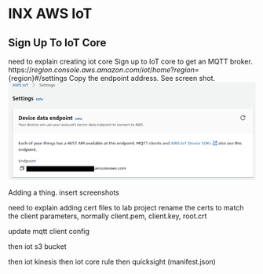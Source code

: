 # INX AWS IoT
## Sign Up To IoT Core
need to explain creating iot core
Sign up to IoT core to get an MQTT broker.
https://${region}.console.aws.amazon.com/iot/home?region=${region}#/settings
Copy the endpoint address. See screen shot.
![MQTT Address](screenshot01IoTCoreAddress.png)

Adding a thing.
insert screenshots

need to explain adding cert files to lab project
rename the certs to match the client parameters, normally client.pem, client.key, root.crt

update mqtt client config

then iot s3 bucket

then iot kinesis
then iot core rule
then quicksight (manifest.json)